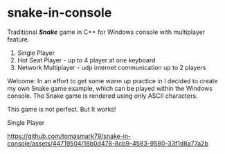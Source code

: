 # snake-in-console
Traditional ***Snake*** game in C++ for Windows console with multiplayer feature.

1. Single Player
2. Hot Seat Player - up to 4 player at one keyboard
3. Network Multiplayer  - udp internet communication up to 2 players

Welcome:
In an effort to get some warm up practice in I decided to create my own Snake game example, which can be played within the Windows console.
The Snake game is rendered using only ASCII characters.

This game is not perfect. But It works!

Single Player

https://github.com/tomasmark79/snake-in-console/assets/44719504/18b0d478-8cb9-4583-9580-33f1d8a77a2b




